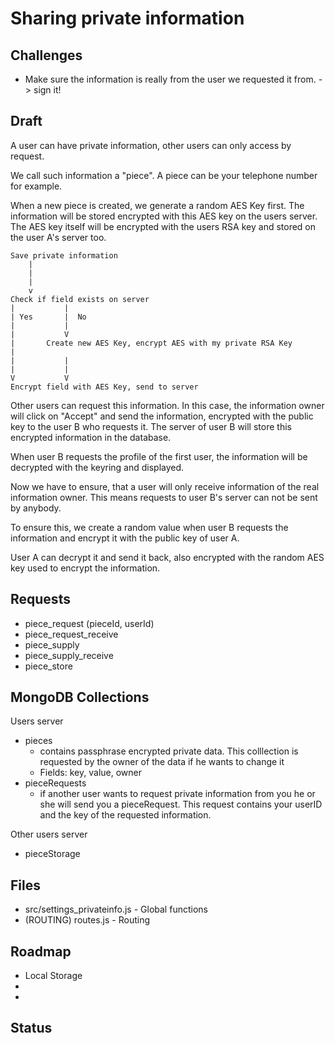 # Sharing private information



## Challenges

* Make sure the information is really from the user we requested it from. -> sign it!

## Draft

A user can have private information, other users can only access by request.


We call such information a "piece". A piece can be your telephone number for example.


When a new piece is created, we generate a random AES Key first.
The information will be stored encrypted with this AES key on the users server. 
The AES key itself will be encrypted with the users RSA key and stored on the user A's server too.




	Save private information
		|
		|
		|
		v
	Check if field exists on server
	|			|
	| Yes     	|  No
	|			|
	| 			V
	|		Create new AES Key, encrypt AES with my private RSA Key
	|		
	|			|
	|			|
	V			V
	Encrypt field with AES Key, send to server




Other users can request this information. In this case, the information owner will click on "Accept" and send the information, encrypted with the public key to the user B who requests it. The server of user B will store this encrypted information in the database. 

When user B requests the profile of the first user, the information will be decrypted with the keyring and displayed.


Now we have to ensure, that a user will only receive information of the real information owner. This means requests to user B's server can not be sent by anybody.

To ensure this, we create a random value when user B requests the information and encrypt it with the public key of user A.

User A can decrypt it and send it back, also encrypted with the random AES key used to encrypt the information.


## Requests

* piece_request (pieceId, userId)
* piece_request_receive
* piece_supply
* piece_supply_receive
* piece_store

## MongoDB Collections

Users server

* pieces
	* contains passphrase encrypted private data. This colllection is requested by the owner of the data if he wants to change it
	* Fields: key, value, owner 
* pieceRequests
	* if another user wants to request private information from you he or she will send you a pieceRequest. This request contains your userID and the key of the requested information.


Other users server

* pieceStorage

## Files

* src/settings_privateinfo.js - Global functions
* (ROUTING) routes.js - Routing

## Roadmap

* Local Storage
*
*

## Status

